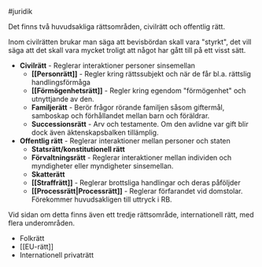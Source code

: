 #juridik 

Det finns två huvudsakliga rättsområden, civilrätt och offentlig rätt.

Inom civilrätten brukar man säga att bevisbördan skall vara "styrkt", det vill säga att det skall vara mycket troligt att något har gått till på ett visst sätt.

- **Civilrätt** - Reglerar interaktioner personer sinsemellan
	- **[[Personrätt]]** - Regler kring rättssubjekt och när de får bl.a. rättslig handlingsförmåga
	- **[[Förmögenhetsrätt]]** - Regler kring egendom "förmögenhet" och utnyttjande av den.
	- **Familjerätt** - Berör frågor rörande familjen såsom giftermål, samboskap och förhållandet mellan barn och föräldrar.
	- **Successionsrätt** - Arv och testamente. Om den avlidne var gift blir dock även äktenskapsbalken tillämplig.
- **Offentlig rätt** - Reglerar interaktioner mellan personer och staten
	- **Statsrätt/konstitutionell rätt**
	- **Förvaltningsrätt** - Reglerar interaktioner mellan individen och myndigheter eller myndigheter sinsemellan.
	- **Skatterätt**
	- **[[Straffrätt]]** - Reglerar brottsliga handlingar och deras påföljder
	- **[[Processrätt|Processrätt]]** - Reglerar förfarandet vid domstolar. Förekommer huvudsakligen till uttryck i RB.

Vid sidan om detta finns även ett tredje rättsområde, internationell rätt, med flera underområden.
- Folkrätt
- [[EU-rätt]]
- Internationell privaträtt